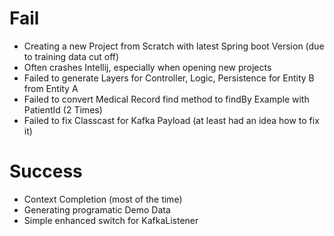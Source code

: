 # Fail
- Creating a new Project from Scratch with latest Spring boot Version (due to training data cut off)
- Often crashes Intellij, especially when opening new projects
- Failed to generate Layers for Controller, Logic, Persistence for Entity B from Entity A
- Failed to convert Medical Record find method to findBy Example with PatientId (2 Times)
- Failed to fix Classcast for Kafka Payload (at least had an idea how to fix it)


# Success
- Context Completion (most of the time)
- Generating programatic Demo Data
- Simple enhanced switch for KafkaListener
